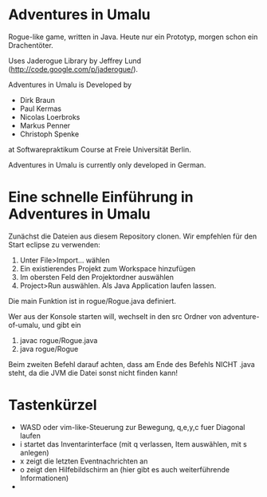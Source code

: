 Adventures in Umalu
========

Rogue-like game, written in Java. Heute nur ein Prototyp, morgen schon ein Drachentöter.

Uses Jaderogue Library by Jeffrey Lund (http://code.google.com/p/jaderogue/).

Adventures in Umalu is Developed by
* Dirk Braun
* Paul Kermas
* Nicolas Loerbroks
* Markus Penner
* Christoph Spenke

at Softwarepraktikum Course at Freie Universität Berlin.

Adventures in Umalu is currently only developed in German.

Eine schnelle Einführung in Adventures in Umalu
===
Zunächst die Dateien aus diesem Repository clonen. Wir empfehlen für den Start eclipse zu verwenden:

1. Unter File>Import… wählen
2. Ein existierendes Projekt zum Workspace hinzufügen
3. Im obersten Feld den Projektordner auswählen
4. Project>Run auswählen. Als Java Application laufen lassen.

Die main Funktion ist in rogue/Rogue.java definiert.

Wer aus der Konsole starten will, wechselt in den src Ordner von adventure-of-umalu, und gibt ein
1. javac rogue/Rogue.java
2. java rogue/Rogue

Beim zweiten Befehl darauf achten, dass am Ende des Befehls NICHT .java steht, da die JVM die Datei sonst nicht finden kann!

Tastenkürzel
===
* WASD oder vim-like-Steuerung zur Bewegung, q,e,y,c fuer Diagonal laufen
* i startet das Inventarinterface (mit q verlassen, Item auswählen, mit s anlegen)
* x zeigt die letzten Eventnachrichten an
* o zeigt den Hilfebildschirm an (hier gibt es auch weiterführende Informationen)
* 
